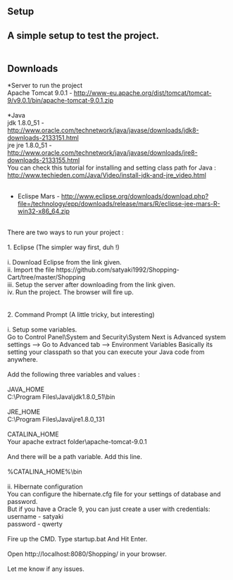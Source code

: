 **Setup**
-------
  A simple setup to test the project. <br />
<br />
<br />
**Downloads** 
-----------
*Server to run the project <br />
  Apache Tomcat 9.0.1 - http://www-eu.apache.org/dist/tomcat/tomcat-9/v9.0.1/bin/apache-tomcat-9.0.1.zip <br />
<br />
*Java <br />
  jdk 1.8.0_51 - http://www.oracle.com/technetwork/java/javase/downloads/jdk8-downloads-2133151.html <br />
  jre jre 1.8.0_51 - http://www.oracle.com/technetwork/java/javase/downloads/jre8-downloads-2133155.html <br />
  You can check this tutorial for installing and setting class path for Java : <br />
  http://www.techieden.com/Java/Video/install-jdk-and-jre_video.html <br />
<br />
* Eclispe Mars - http://www.eclipse.org/downloads/download.php?file=/technology/epp/downloads/release/mars/R/eclipse-jee-mars-R-win32-x86_64.zip <br />
<br />
There are two ways to run your project :  <br />
<br />
1. Eclipse (The simpler way first, duh !) <br />
<br />
  i. Download Eclipse from the link given. <br />
  ii. Import the file https://github.com/satyaki1992/Shopping-Cart/tree/master/Shopping  <br />
  iii. Setup the server after downloading from the link given. <br />
  iv. Run the project. The browser will fire up. <br />
 <br />
 <br />
 2. Command Prompt (A little tricky, but interesting) <br />
<br />
  i. Setup some variables. <br />
   Go to Control Panel\System and Security\System Next is Advanced system settings --> Go to Advanced tab --> Environment Variables         Basically its setting your classpath so that you can execute your Java code from anywhere. <br />
<br />
    Add the following three variables and values : <br />
<br />
    JAVA_HOME <br />
    C:\Program Files\Java\jdk1.8.0_51\bin <br />
<br />
    JRE_HOME  <br />
    C:\Program Files\Java\jre1.8.0_131 <br />
<br />
    CATALINA_HOME  <br />
    Your apache extract folder\apache-tomcat-9.0.1 <br />
<br />
    And there will be a path variable. Add this line. <br />
<br />
    %CATALINA_HOME%\bin <br />
<br />
  ii. Hibernate configuration <br />
  You can configure the hibernate.cfg file for your settings of database and password. <br />
  But if you have a Oracle 9, you can just create a user with credentials: <br />
  username - satyaki <br />
  password - qwerty <br />
<br />
Fire up the CMD. Type startup.bat And Hit Enter. <br />
<br />
Open http://localhost:8080/Shopping/ in your browser. <br />
<br />
Let me know if any issues.
